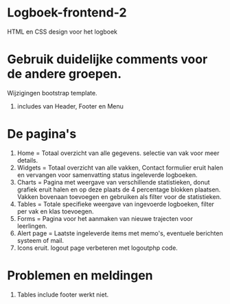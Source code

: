 # Logboek-frontend-2
HTML en CSS design voor het logboek

# Gebruik duidelijke comments voor de andere groepen.
Wijzigingen bootstrap template.

1. includes van Header, Footer en Menu

# De pagina's
1. Home = Totaal overzicht van alle gegevens. selectie van vak voor meer details.
2. Widgets = Totaal overzicht van alle vakken, Contact formulier eruit halen en vervangen voor samenvatting status ingeleverde logboeken.
3. Charts = Pagina met weergave van verschillende statistieken, donut grafiek eruit halen en op deze plaats de 4 percentage blokken plaatsen. Vakken bovenaan toevoegen en gebruiken als filter voor de statistieken.
4. Tables = Totale specifieke weergave van ingevoerde logboeken, filter per vak en klas toevoegen.
5. Forms = Pagina voor het aanmaken van nieuwe trajecten voor leerlingen.
6. Alert page = Laatste ingeleverde items met memo's, eventuele berichten systeem of mail.
7. Icons eruit. logout page verbeteren met logoutphp code.

# Problemen en meldingen
1. Tables include footer werkt niet.
